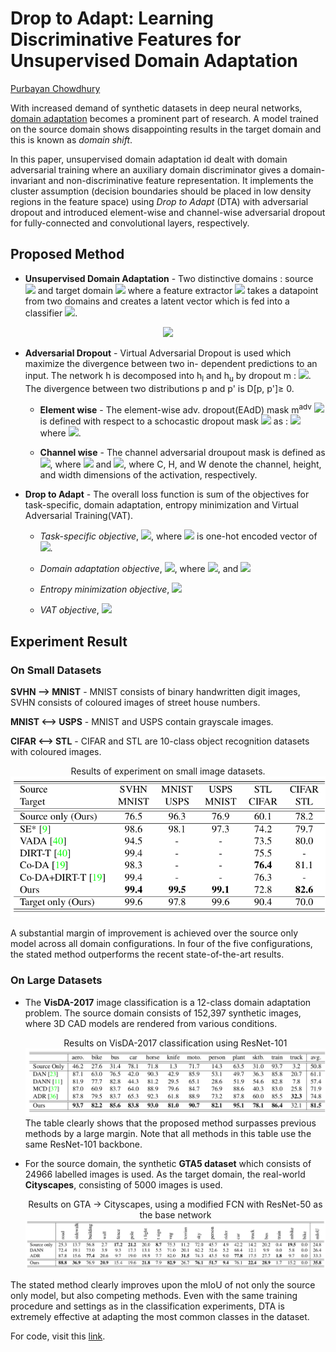 # Drop to Adapt: Learning Discriminative Features for Unsupervised Domain Adaptation

[Purbayan Chowdhury](https://www.linkedin.com/in/purbayan-chowdhury-38126914a/)

With increased demand of synthetic datasets in deep neural networks, [domain adaptation](https://en.wikipedia.org/wiki/Domain_adaptation) becomes a prominent part of research. A model trained on the source domain shows disappointing results in the target domain and this is known as _domain shift_.

In this paper, unsupervised domain adaptation id dealt with domain adversarial training where an auxiliary domain discriminator gives a domain-invariant and non-discriminative feature representation. It implements the cluster assumption (decision boundaries should be placed in low density regions in the feature space) using _Drop to Adapt_ (DTA) with adversarial dropout and introduced element-wise and channel-wise adversarial dropout for fully-connected and convolutional layers, respectively.

## Proposed Method

- **Unsupervised Domain Adaptation** - Two distinctive domains : source <img src="https://latex.codecogs.com/svg.latex?S&space;=&space;\{X_s,&space;Y_s\}" class="eqn-inline"> and target domain <img src="https://latex.codecogs.com/svg.latex?T&space;=&space;\{X_t\}" class="eqn-inline"> where a feature extractor <img src="https://latex.codecogs.com/svg.latex?f(x;&space;m_f)" class="eqn-inline"> takes a datapoint from two domains and creates a latent vector which is fed into a classifier <img src="https://latex.codecogs.com/svg.latex?c(.;&space;m_c)" class="eqn-inline">. 
<div align="center">
<img src="https://latex.codecogs.com/svg.latex?h(x;&space;m_f,&space;m_c)&space;=&space;c(f(x;&space;m_f);&space;m_c)" class="eqn-outline">
</div>

- **Adversarial Dropout** - Virtual Adversarial Dropout is used which maximize the divergence between two in-
  dependent predictions to an input. The network h is decomposed into h<sub>l</sub> and h<sub>u</sub> by dropout m : <img src="https://latex.codecogs.com/svg.latex?h(x;m)=h_u&space;(m&space;\odot&space;h_l&space;(x))" class="eqn-inline">. The divergence between two distributions p and p' is D[p, p']≥ 0.

  - **Element wise** - The element-wise adv. dropout(EAdD) mask m<sup>adv</sup> <img class="eqn-inline" src="https://latex.codecogs.com/svg.latex?m^{adv}"> is defined with respect to a schocastic dropout mask <img class="eqn-inline" src="https://latex.codecogs.com/svg.latex?m^s"> as : <img class="eqn-inline" src="https://latex.codecogs.com/svg.latex?m^{adv}&space;=&space;argmax_m\&space;D[h(x;&space;m^s),&space;h(x;&space;m)]"> where <img class="eqn-inline" src="https://latex.codecogs.com/svg.latex?||m^s&space;-&space;m||\leq&space;\delta_eL">.

  - **Channel wise** - The channel adversarial droupout mask is defined as <img class="eqn-inline" src="https://latex.codecogs.com/svg.latex?m^{adv}&space;=&space;argmax_m\&space;D [h(x; m^s ), h(x; m)]">, where <img class="eqn-inline" src="https://latex.codecogs.com/svg.latex?\frac{1}{HW}\sum&space;||m^s(i)&space;-&space;m(i)||&space;\leq&space;\delta_CC"> and <img class="eqn-inline" src="https://latex.codecogs.com/svg.latex?h_l(x)\&space;\epsilon R^{C&space;\times&space;H\times&space;W}">, where C, H, and W denote the channel, height,
    and width dimensions of the activation, respectively.

- **Drop to Adapt** - The overall loss function is sum of the objectives for task-specific, domain adaptation, entropy minimization and Virtual Adversarial Training(VAT).

  - _Task-specific objective_, <img class="eqn-inline" src="https://latex.codecogs.com/svg.latex?L_T(S)&space;=&space;-&space;E_{x_{s},&space;y_{s}&space;\sim&space;S}[y_s^T&space;log\&space;h(x_s)]">, where  <img class="eqn-inline" src="https://latex.codecogs.com/svg.latex?y_s"> is one-hot encoded vector of  <img class="eqn-inline" src="https://latex.codecogs.com/svg.latex?y_s">.

  - _Domain adaptation objective_, <img class="eqn-inline" src="https://latex.codecogs.com/svg.latex?L_{DTA}(T)&space;=&space;L_{fDTA}(T)&space;&plus;&space;L_{cDTA}(T)">,
    where <img class="eqn-inline" src="https://latex.codecogs.com/svg.latex?L_{fDTA}(T)&space;=&space;E_{x_{s}&space;\sim&space;T}\&space;[D_{KL}[h(x_t;&space;m^s_f&space;),&space;||h(x_t;&space;m^{adv}_f)||]">,
    and <img class="eqn-inline" src="https://latex.codecogs.com/svg.latex?L_{cDTA}(T)&space;=&space;E_{x_{s}&space;\sim&space;T}\&space;[D_{KL}[h(x_t;&space;m^s_c&space;),&space;||h(x_t;&space;m^{adv}_c)||]">

  - _Entropy minimization objective_, <img class="eqn-inline" src="https://latex.codecogs.com/svg.latex?L_E(T)&space;=&space;E_{x_{t}&space;\sim&space;S}\&space;[h(x_t)^T\&space;log\&space;h(x_t)]">

  - _VAT objective_, <img class="eqn-inline" src="https://latex.codecogs.com/svg.latex?L_V(T)&space;=&space;E_{x_{t}&space;\sim&space;T}&space;[max_{||r||&space;\leq&space;\epsilon&space;}&space;D_{KL}[h(x_t),&space;||h(x_t&space;&plus;&space;r)||]">

## Experiment Result

### On Small Datasets

**SVHN ⟶ MNIST** - MNIST consists of binary handwritten
digit images, SVHN consists of coloured images of street
house numbers.

**MNIST ⟷ USPS** - MNIST and USPS contain grayscale
images.

**CIFAR ⟷ STL** - CIFAR and STL are 10-class object recognition datasets with coloured images.

<div align="center">
<div>Results of experiment on small image datasets.</div>
<img src="./images/da_small.png">
</div>

A substantial margin of improvement is achieved over the source only model across all domain configurations. In four of the five configurations, the stated method outperforms the recent state-of-the-art results.

### On Large Datasets

- The **VisDA-2017** image classification is a 12-class domain adaptation problem. The source domain consists of 152,397 synthetic images, where 3D CAD models are rendered from various conditions.

  <div align="center">
  <div>Results on VisDA-2017 classification using ResNet-101</div>
  <img src="./images/da_large.png">
  </div>
  The table clearly shows that the proposed method surpasses previous methods by a large margin. Note that all methods in this table use the same ResNet-101 backbone.

- For the source domain, the synthetic **GTA5 dataset** which consists of 24966 labelled images is used. As the target domain, the real-world **Cityscapes**, consisting of 5000 images is used.
  <div align="center">
  <div>Results on GTA → Cityscapes, using a modified FCN with ResNet-50 as the base network</div>
  <img src="./images/da_large1.png">
  </div>

The stated method clearly improves upon the mIoU of not only the source only model, but also competing methods. Even with the same training procedure and settings as in the classification experiments, DTA is extremely effective at adapting the most common classes in the dataset.

For code, visit this [link](https://github.com/postBG/DTA.pytorch).
